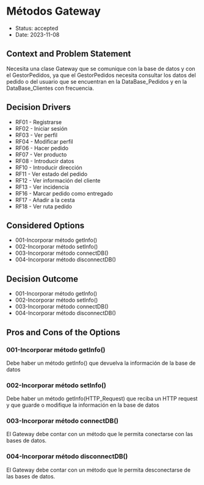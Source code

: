 # Métodos Gateway

* Status: accepted
* Date: 2023-11-08

## Context and Problem Statement

Necesita una clase Gateway que se comunique con la base de datos y con el GestorPedidos, ya que el GestorPedidos necesita consultar los datos del pedido o del usuario que se encuentran en la DataBase_Pedidos y en la DataBase_Clientes con frecuencia.

## Decision Drivers

* RF01 - Registrarse
* RF02 - Iniciar sesión
* RF03 - Ver perfil
* RF04 - Modificar perfil
* RF06 - Hacer pedido
* RF07 - Ver producto
* RF08 - Introducir datos
* RF10 - Introducir dirección
* RF11 - Ver estado del pedido
* RF12 - Ver información del cliente
* RF13 - Ver incidencia
* RF16 - Marcar pedido como entregado
* RF17 - Añadir a la cesta
* RF18 - Ver ruta pedido

## Considered Options

* 001-Incorporar método getInfo()
* 002-Incorporar método setInfo()
* 003-Incorporar método connectDB()
* 004-Incorporar método disconnectDB()

## Decision Outcome

* 001-Incorporar método getInfo()
* 002-Incorporar método setInfo()
* 003-Incorporar método connectDB()
* 004-Incorporar método disconnectDB()

## Pros and Cons of the Options

### 001-Incorporar método getInfo()

Debe haber un método getInfo() que devuelva la información de la base de datos

### 002-Incorporar método setInfo()

Debe haber un método getInfo(HTTP_Request) que reciba un HTTP request y que guarde o modifique la información en la base de datos

### 003-Incorporar método connectDB()

El Gateway debe contar con un método que le permita conectarse con las bases de datos.

### 004-Incorporar método disconnectDB()

El Gateway debe contar con un método que le permita desconectarse de las bases de datos.
